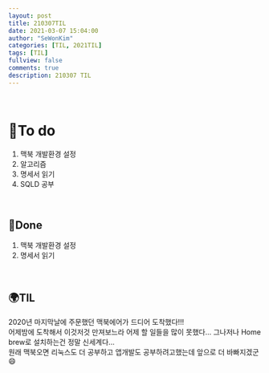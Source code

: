 ```yaml
---
layout: post
title: 210307TIL 
date: 2021-03-07 15:04:00
author: "SeWonKim"
categories: [TIL, 2021TIL]
tags: [TIL]
fullview: false
comments: true
description: 210307 TIL
---
```


&nbsp;
&nbsp;

# 🌱To do

1. 맥북 개발환경 설정
2. 알고리즘 
3. 명세서 읽기
4. SQLD 공부
   
&nbsp;
&nbsp;

## 🌳Done

1. 맥북 개발환경 설정
2. 명세서 읽기

&nbsp;
&nbsp;

## 🌍TIL

2020년 마지막날에 주문했던 맥북에어가 드디어 도착했다!!!     
어제밤에 도착해서 이것저것 만져보느라 어제 할 일들을 많이 못했다... 그나저나 Home brew로 설치하는건 정말 신세계다...      
원래 맥북오면 리눅스도 더 공부하고 앱개발도 공부하려고했는데 앞으로 더 바빠지겠군😄

